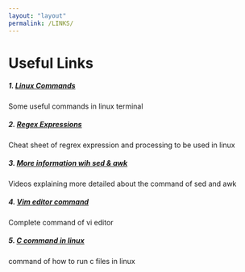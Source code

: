 ```yaml
---
layout: "layout"
permalink: /LINKS/
---
```


# Useful Links

##### 1. [Linux Commands](https://www.hostinger.com/tutorials/linux-commands)
Some useful commands in linux terminal


##### 2. [Regex Expressions](https://web.mit.edu/hackl/www/lab/turkshop/slides/regex-cheatsheet.pdf)
Cheat sheet of regrex expression and processing to be used in linux


##### 3. [More information wih sed & awk](https://www.youtube.com/watch?v=ixOiOS35HYg)
Videos explaining more detailed about the command of sed and awk


##### 4. [Vim editor command](https://coderwall.com/p/adv71w/basic-vim-commands-for-getting-started)
Complete command of vi editor 


##### 5. [C command in linux](https://www.cyberciti.biz/faq/howto-compile-and-run-c-cplusplus-code-in-linux/)
command of how to run c files in linux



